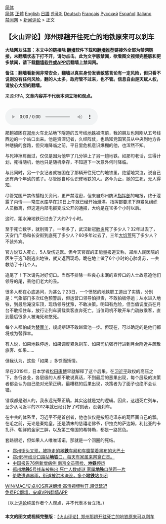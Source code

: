  <!-- 面包屑导航 --> <div class="breadcrumb"><!-- GTranslate: https://gtranslate.io/ -->  <div class="switcher notranslate">  <div class="selected">  <a href="#" onclick="return false;"> 简体</a>  </div>  <div class="option">  <a href="https://www.bannedbook.org" onclick="doGTranslate('zh-CN|zh-CN');jQuery('div.switcher div.selected a').html(jQuery(this).html());return false;" title="简体中文" class="nturl selected"> 简体</a>  <a href="https://www.bannedbook.org/zh-tw/" onclick="doGTranslate('zh-CN|zh-TW');jQuery('div.switcher div.selected a').html(jQuery(this).html());return false;" title="繁體中文" class="nturl"> 正體</a>  <a href="https://www.bannedbook.org/en/" onclick="doGTranslate('zh-CN|en');jQuery('div.switcher div.selected a').html(jQuery(this).html());return false;" title="English" class="nturl"> English</a>  <a href="https://www.bannedbook.org/ja/" onclick="doGTranslate('zh-CN|ja');jQuery('div.switcher div.selected a').html(jQuery(this).html());return false;" title="日本語" class="nturl"> 日語</a>  <a href="https://www.bannedbook.org/ko/" onclick="doGTranslate('zh-CN|ko');jQuery('div.switcher div.selected a').html(jQuery(this).html());return false;" title="한국어" class="nturl"> 한국어</a>  <a href="https://www.bannedbook.org/de/" onclick="doGTranslate('zh-CN|de');jQuery('div.switcher div.selected a').html(jQuery(this).html());return false;" title="Deutsch" class="nturl"> Deutsch</a>  <a href="https://www.bannedbook.org/fr/" onclick="doGTranslate('zh-CN|fr');jQuery('div.switcher div.selected a').html(jQuery(this).html());return false;" title="Français" class="nturl"> Français</a>  <a href="https://www.bannedbook.org/ru/" onclick="doGTranslate('zh-CN|ru');jQuery('div.switcher div.selected a').html(jQuery(this).html());return false;" title="Русский" class="nturl"> Русский</a>  <a href="https://www.bannedbook.org/es/" onclick="doGTranslate('zh-CN|es');jQuery('div.switcher div.selected a').html(jQuery(this).html());return false;" title="Español" class="nturl"> Español</a>  <a href="https://www.bannedbook.org/it/" onclick="doGTranslate('zh-CN|it');jQuery('div.switcher div.selected a').html(jQuery(this).html());return false;" title="Italiano" class="nturl"> Italiano</a>  </div>  </div>      <div class='breadcrumb-sub'><!-- Breadcrumb NavXT 6.3.0 --> <a href="https://www.bannedbook.org/" class="home">禁闻网</a> &gt; <a href="https://www.bannedbook.org/bnews/comments/" class="category">新闻评论</a> &gt; 正文</div></div><h2>【火山评论】郑州那趟开往死亡的地铁原来可以刹车</h2> <p class="notice"><b>大陆网友注意：本文中的链接除 <a href="https://github.com/bannedbook/fanqiang" >翻墙</a>软件下载和<a href="https://github.com/killgcd/justmysocks/blob/master/README.md">翻墙推荐</a>链接外全部为禁网链接，未翻墙状态下打不开，请勿点击。此为文字版禁闻，欲看图文视频完整版和更多禁闻，请下载<a href="https://github.com/bannedbook/fanqiang">翻墙软件或APP</a>后翻墙上禁闻网。</p><p>备注：翻墙看新闻非常安全，翻墙以真实身份发表敏感言论有一定风险，但只看不说则没有任何风险，翻的人太多，政府管不过来，也不管。信息自由是天赋人权，请放心大胆的翻墙。</b></p>  <div class="entry"> <p>来源:RFA, <strong>文章内容并不代表本网立场和观点。</strong></p> <p><br /> <audio controls="controls" preload="metadata" src="https://www.rfa.org/cantonese/commentaries/volcano/specialcom-07232021121851.html/@@stream" type="audio/mpeg"><br /> </audio></p> <p>那趟被困在<a href="https://www.bannedbook.org/bnews/tag/%e9%83%91%e5%b7%9e/" class="st_tag internal_tag" rel="tag" title="标签 郑州 下的日志">郑州</a>火车北站地下隧道的五号线<a href="https://www.bannedbook.org/bnews/tag/%e5%9c%b0%e9%93%81/" class="st_tag internal_tag" rel="tag" title="标签 地铁 下的日志">地铁</a>被淹前，我的朋友也刚刚从五号线西边的一个站口出来。他是资深记者，久经阵仗，也熟知党国官员从中央到地方各种瞎搞的套路，但灾难降临之前，平日里危机意识爆棚的他，也浑然不知。</p> <p>与死神擦肩而过，仅仅是因为他早了几分钟上了另一趟地铁。如那句老话，生得计划，死得随机，他也只是随机幸存，不知道下一次意外何时降临。</p> <p>与此同时，另一个女记者就被困在了那辆开往死亡的地铁里，绝望地哭泣，说自己还有两个年幼的孩子。尽管她自称认识修地铁的人。迄今为止，她的生死，无人得知。</p>  <p>尽管党国严禁传播相关资讯，更严禁泄密，但来自郑州防汛<a href="https://www.bannedbook.org/bnews/tag/%E6%8C%87%E6%8C%A5%E9%83%A8/" class="st_tag internal_tag" rel="tag" title="标签 指挥部 下的日志">指挥部</a>的电报，终于泄露了内情——常庄水库早在20日上午就已经开始泄洪。指挥部要求下游紧急组织人员撤离，但这道内部电报变成公开的通报，大约是在10多个小时以后。</p> <p>这时，距水淹地铁已过去了大约7个小时。</p> <p>至于死亡数字，就别猜了。一年多了，武汉新冠<a href="https://www.bannedbook.org/bnews/tag/%e8%82%ba%e7%82%8e/" class="st_tag internal_tag" rel="tag" title="标签 肺炎 下的日志">肺炎</a>死了多少人？32年过去了，天安门广场和长安街到底死了多少人？60多年过去了，三年<span class='wp_keywordlink'><a href="https://www.bannedbook.org/forum2/topic255.html" title="https://www.bannedbook.org/forum2/topic255.html" target="_blank">大饥荒</a></span>死了多少人？不装外宾。</p> <p>官方说12人死亡，5人受伤送医。但今天官媒的正能量报道又称，郑州人民医院的医生于逸飞刚逃出地铁，就又返回现场，跪在地上做了6个小时的心肺复苏，一共救助了十几个人。</p> <p>追尾了！下次请先对好切口。当然不排除一些良心未泯的宣传口的人士故意追他们领导的尾，丢他们老大的丑。</p>  <p>很多人都在心底追问，为甚么？23日，一个愤怒的地铁职工道出了实情，分别是：气象部门多次红色预警后，但运营口领导怕担责，不敢拍板停运；从水进入地铁，到最后淹没车顶，现场领导犹豫，不敢决策。明知有危险，但当值调度员在月台不敢扣住车，放行让列车满载乘客直奔死亡。当值司机不敢开车门疏散乘客，直到最后很多人被淹死和憋死。</p> <p>每个人都怕成为<a href="https://www.bannedbook.org/bnews/tag/%e6%9b%bf%e7%bd%aa%e7%be%8a/" class="st_tag internal_tag" rel="tag" title="标签 替罪羊 下的日志">替罪羊</a>，规规矩矩不敢越雷池一步。但现在，可以确定的是他们都将成为替罪羊。</p> <p>有人说，如果地铁停运，如果调度紧急刹车、如果司机强行行进到月台附近并疏散旅客、如果……</p> <p>但我认为，这些「如果 」多馀而矫情。</p> <p>早在2019年，日本学者<a href="https://www.bannedbook.org/bnews/tag/%e6%9d%be%e7%94%b0%e5%ba%b7%e5%8d%9a/" class="st_tag internal_tag" rel="tag" title="标签 松田康博 下的日志">松田康博</a>早就解释了这个后果。在<a href="https://www.bannedbook.org/bnews/tag/%e4%b9%a0%e8%bf%91%e5%b9%b3/" class="st_tag internal_tag" rel="tag" title="标签 习近平 下的日志">习近平</a>政权的高压之下，各行各业，各层级的人都不敢说真话，不到最后的恶果出现，每个层级的决策者都会认为自己绝对光荣正确。最糟糕的后果出现，决策者为了面子也绝不会认错。</p>  <p>错误都是别人的，我永远光荣正确。其实这就是党的逻辑。因此，这趟死亡列车，至少从习近平的2012年就已经订好了时刻表，没装刹车。</p> <p>在中共的体系里，习近平不是首创者，他也仅仅是按照毛泽东的葫芦画自己的瓢。在毛之前，无论是秦始皇，还是清末的慈禧老佛爷，伊拉克的萨达姆，利比亚的卡扎菲、朝鲜的金家三胖，以及第三帝国的希特勒，都是一路货色。</p> <p>套路很老，但如果人人唯唯诺诺，那就是一个回圈的死结。</p> <ul class='op-related-articles' title='相关阅读'> <li><a href='https://www.bannedbook.org/bnews/bannedvideo/20210726/1594541.html' target='_blank'>郑州街头又现，被拖走的<b>地铁</b>车厢和车窗蒙着黑布的大巴士</a></li> <li><a href='https://www.bannedbook.org/bnews/bannedvideo/20210726/1594500.html' target='_blank'>郑州5号线沙口路站<b>地铁</b>口，每天有家属来祭奠亡灵。</a></li> <li><a href='https://www.bannedbook.org/bnews/headline/20210726/1594486.html' target='_blank'>中国报告76例新增病例 南京全员筛检、<b>地铁</b>停运</a></li> <li><a href='https://www.bannedbook.org/bnews/cnnews/20210726/1594363.html' target='_blank'>郑州<b>地铁</b>5号线车被拖出 死亡人数成谜 家属<b>地铁</b>口哭声一片</a></li> <li><a href='https://www.bannedbook.org/bnews/baitai/20210726/1594355.html' target='_blank'>伦敦遭遇暴雨，街道被洪水淹没，多个<b>地铁</b>站关闭</a></li> </ul> <p class="texttj"> <a href="https://github.com/bannedbook/fanqiang/wiki/V2ray%E6%9C%BA%E5%9C%BA" target="_blank">WIN/MAC/安卓/iOS高速翻墙:高清视频秒开,超低延迟</a><br/> <a href="https://github.com/bannedbook/fanqiang/wiki/%E7%A6%81%E9%97%BB%E7%BD%91%E5%AE%89%E5%8D%93%E7%BF%BB%E5%A2%99%E6%96%B0%E9%97%BBAPP" target="_blank">免费PC翻墙、安卓VPN翻墙APP</a></p><p>（以上<span class='wp_keywordlink_affiliate'><a href="https://www.bannedbook.org/bnews/comments/" title="新闻评论" target="_blank">评论</a></span>纯属作者个人观点，并不代表本台立场。）</p> <a name='sharetosocial'></a>  <div style="margin-bottom:5px;padding-bottom:5px;clear:both"> <div id="archive-pix-1" class="banner-ads"> <!-- AuctionX Display platform tag START --> <div id="26318x728x90x621x_ADSLOT2" clicktrack="%%CLICK_URL_ESC%%"></div> <!-- AuctionX Display platform tag END --> </div> <div id="archive-pix-2" class="banner-ads"> <!-- AuctionX Display platform tag START --> <div id="26315x300x250x621x_ADSLOT2" clicktrack="%%CLICK_URL_ESC%%"></div> <!-- AuctionX Display platform tag END --> </div> </div>  <div id="archive-pix-1" class="banner-ads"> <!-- AuctionX Display platform tag START --> <div id="26318x728x90x621x_ADSLOT3" clicktrack="%%CLICK_URL_ESC%%"></div> <!-- AuctionX Display platform tag END --> </div> <div><b>本文的图文或视频完整版</b>：<a href='https://www.bannedbook.org/bnews/comments/20210726/1594547.html'>【火山评论】郑州那趟开往死亡的地铁原来可以刹车</a></div>  </div><!--END ENTRY--> 